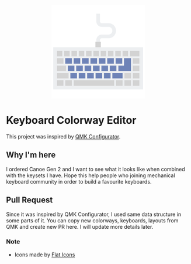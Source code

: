 <p align="center">
    <img src="./public/logo256.png"/>
</p>

# Keyboard Colorway Editor
This project was inspired by [QMK Configurator](https://config.qmk.fm/).

## Why I'm here
I ordered Canoe Gen 2 and I want to see what it looks like when combined with the keysets I have. Hope this help people who joining mechanical keyboard community in order to build a favourite keyboards.

## Pull Request
Since it was inspired by QMK Configurator, I used same data structure in some parts of it. You can copy new colorways, keyboards, layouts from QMK and create new PR here. I will update more details later.


### Note
- Icons made by [Flat Icons](https://www.flaticon.com/free-icon/keyboard_2867576)